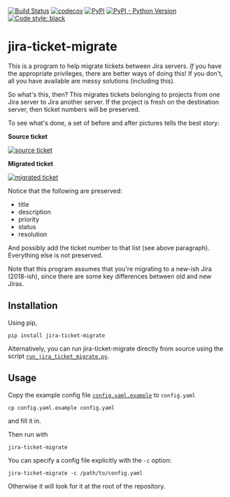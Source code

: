 [![Build Status](https://travis-ci.com/mwiens91/jira-ticket-migrate.svg?branch=master)](https://travis-ci.com/mwiens91/jira-ticket-migrate)
[![codecov](https://codecov.io/gh/mwiens91/jira-ticket-migrate/branch/master/graph/badge.svg)](https://codecov.io/gh/mwiens91/jira-ticket-migrate)
[![PyPI](https://img.shields.io/pypi/v/jira-ticket-migrate.svg)](https://pypi.org/project/jira-ticket-migrate/)
[![PyPI - Python Version](https://img.shields.io/pypi/pyversions/jira-ticket-migrate.svg)](https://pypi.org/project/jira-ticket-migrate/)
[![Code style: black](https://img.shields.io/badge/code%20style-black-000000.svg)](https://github.com/psf/black)


# jira-ticket-migrate

This is a program to help migrate tickets between Jira servers. *If* you
have the appropriate privileges, there are better ways of doing this! If
you don't, all you have available are messy solutions (including this).

So what's this, then? This migrates tickets belonging to projects from
one Jira server to Jira another server. If the project is fresh on the
destination server, then ticket numbers will be preserved.

To see what's done, a set of before and after pictures tells the best
story:

**Source ticket**

[![source ticket](https://i.imgur.com/UcbywFd.png)](https://i.imgur.com/KkGAD7b.png)

**Migrated ticket**

[![migrated ticket](https://i.imgur.com/ddMvuBd.png)](https://i.imgur.com/qIBUhQv.png)

Notice that the following are preserved:

+ title
+ description
+ priority
+ status
+ resolution

And possibly add the ticket number to that list (see above paragraph).
Everything else is not preserved.

Note that this program assumes that you're migrating to a new-ish Jira
(2018-ish), since there are some key differences between old and new
Jiras.

## Installation

Using pip,

```
pip install jira-ticket-migrate
```

Alternatively, you can run jira-ticket-migrate directly from source
using the script
[`run_jira_ticket_migrate.py`](run_jira_ticket_migrate.py).

## Usage

Copy the example config file
[`config.yaml.example`](config.yaml.example) to `config.yaml`

```
cp config.yaml.example config.yaml
```

and fill it in.

Then run with

```
jira-ticket-migrate
```

You can specify a config file explicitly with the `-c` option:

```
jira-ticket-migrate -c /path/to/config.yaml
```

Otherwise it will look for it at the root of the repository.
